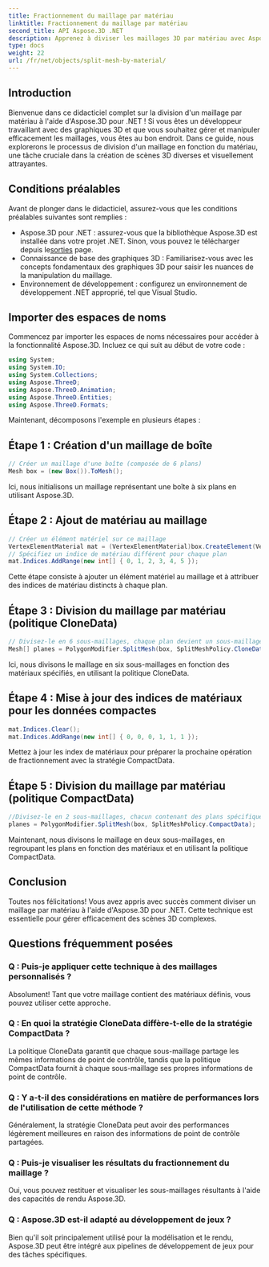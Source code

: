 ```yaml
---
title: Fractionnement du maillage par matériau
linktitle: Fractionnement du maillage par matériau
second_title: API Aspose.3D .NET
description: Apprenez à diviser les maillages 3D par matériau avec Aspose.3D pour .NET. Améliorez l’organisation et l’efficacité de la scène. Guide étape par étape pour les développeurs.
type: docs
weight: 22
url: /fr/net/objects/split-mesh-by-material/
---
```

## Introduction
Bienvenue dans ce didacticiel complet sur la division d'un maillage par matériau à l'aide d'Aspose.3D pour .NET ! Si vous êtes un développeur travaillant avec des graphiques 3D et que vous souhaitez gérer et manipuler efficacement les maillages, vous êtes au bon endroit. Dans ce guide, nous explorerons le processus de division d'un maillage en fonction du matériau, une tâche cruciale dans la création de scènes 3D diverses et visuellement attrayantes.
## Conditions préalables
Avant de plonger dans le didacticiel, assurez-vous que les conditions préalables suivantes sont remplies :
-  Aspose.3D pour .NET : assurez-vous que la bibliothèque Aspose.3D est installée dans votre projet .NET. Sinon, vous pouvez le télécharger depuis le[sorties](https://releases.aspose.com/3d/net/) page.
- Connaissance de base des graphiques 3D : Familiarisez-vous avec les concepts fondamentaux des graphiques 3D pour saisir les nuances de la manipulation du maillage.
- Environnement de développement : configurez un environnement de développement .NET approprié, tel que Visual Studio.
## Importer des espaces de noms
Commencez par importer les espaces de noms nécessaires pour accéder à la fonctionnalité Aspose.3D. Incluez ce qui suit au début de votre code :
```csharp
using System;
using System.IO;
using System.Collections;
using Aspose.ThreeD;
using Aspose.ThreeD.Animation;
using Aspose.ThreeD.Entities;
using Aspose.ThreeD.Formats;
```
Maintenant, décomposons l'exemple en plusieurs étapes :
## Étape 1 : Création d'un maillage de boîte
```csharp
// Créer un maillage d'une boîte (composée de 6 plans)
Mesh box = (new Box()).ToMesh();
```
Ici, nous initialisons un maillage représentant une boîte à six plans en utilisant Aspose.3D.
## Étape 2 : Ajout de matériau au maillage
```csharp
// Créer un élément matériel sur ce maillage
VertexElementMaterial mat = (VertexElementMaterial)box.CreateElement(VertexElementType.Material, MappingMode.Polygon, ReferenceMode.Index);
// Spécifiez un indice de matériau différent pour chaque plan
mat.Indices.AddRange(new int[] { 0, 1, 2, 3, 4, 5 });
```
Cette étape consiste à ajouter un élément matériel au maillage et à attribuer des indices de matériau distincts à chaque plan.
## Étape 3 : Division du maillage par matériau (politique CloneData)
```csharp
// Divisez-le en 6 sous-maillages, chaque plan devient un sous-maillage
Mesh[] planes = PolygonModifier.SplitMesh(box, SplitMeshPolicy.CloneData);
```
Ici, nous divisons le maillage en six sous-maillages en fonction des matériaux spécifiés, en utilisant la politique CloneData.
## Étape 4 : Mise à jour des indices de matériaux pour les données compactes
```csharp
mat.Indices.Clear();
mat.Indices.AddRange(new int[] { 0, 0, 0, 1, 1, 1 });
```
Mettez à jour les index de matériaux pour préparer la prochaine opération de fractionnement avec la stratégie CompactData.
## Étape 5 : Division du maillage par matériau (politique CompactData)
```csharp
//Divisez-le en 2 sous-maillages, chacun contenant des plans spécifiques
planes = PolygonModifier.SplitMesh(box, SplitMeshPolicy.CompactData);
```
Maintenant, nous divisons le maillage en deux sous-maillages, en regroupant les plans en fonction des matériaux et en utilisant la politique CompactData.
## Conclusion
Toutes nos félicitations! Vous avez appris avec succès comment diviser un maillage par matériau à l'aide d'Aspose.3D pour .NET. Cette technique est essentielle pour gérer efficacement des scènes 3D complexes.
## Questions fréquemment posées
### Q : Puis-je appliquer cette technique à des maillages personnalisés ?
Absolument! Tant que votre maillage contient des matériaux définis, vous pouvez utiliser cette approche.
### Q : En quoi la stratégie CloneData diffère-t-elle de la stratégie CompactData ?
La politique CloneData garantit que chaque sous-maillage partage les mêmes informations de point de contrôle, tandis que la politique CompactData fournit à chaque sous-maillage ses propres informations de point de contrôle.
### Q : Y a-t-il des considérations en matière de performances lors de l'utilisation de cette méthode ?
Généralement, la stratégie CloneData peut avoir des performances légèrement meilleures en raison des informations de point de contrôle partagées.
### Q : Puis-je visualiser les résultats du fractionnement du maillage ?
Oui, vous pouvez restituer et visualiser les sous-maillages résultants à l'aide des capacités de rendu Aspose.3D.
### Q : Aspose.3D est-il adapté au développement de jeux ?
Bien qu'il soit principalement utilisé pour la modélisation et le rendu, Aspose.3D peut être intégré aux pipelines de développement de jeux pour des tâches spécifiques.